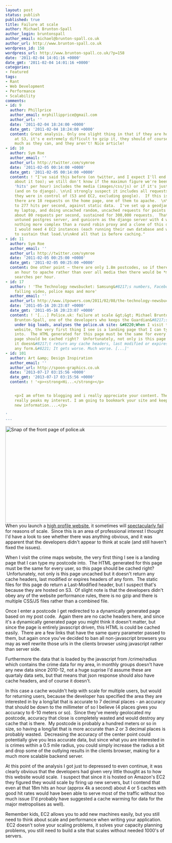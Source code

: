 ```yaml
---
layout: post
status: publish
published: true
title: Failure at scale
author: Michael Brunton-Spall
author_login: bruntonspall
author_email: michael@brunton-spall.co.uk
author_url: http://www.brunton-spall.co.uk
wordpress_id: 158
wordpress_url: http://www.brunton-spall.co.uk/?p=158
date: '2011-02-04 14:01:16 +0000'
date_gmt: '2011-02-04 14:01:16 +0000'
categories:
- Featured
tags:
- Rant
- Web Development
- Performance
- Scalability
comments:
- id: 9
  author: Phillprice
  author_email: mrphillipprice@gmail.com
  author_url: ''
  date: '2011-02-04 18:24:00 +0000'
  date_gmt: '2011-02-04 18:24:00 +0000'
  content: Great analysis. Only one slight thing in that if they are hosting stuff
    at S3, it's e extremely difficult to gzip it, they should of course be using as
    much as they can, and they aren't! Nice article!
- id: 10
  author: Sym Roe
  author_email: ''
  author_url: http://twitter.com/symroe
  date: '2011-02-05 00:14:00 +0000'
  date_gmt: '2011-02-05 00:14:00 +0000'
  content: ! "I've said this before (on twitter, and I expect I'll end up blogging
    about it too); we still don't know if the maximun figure we're been told (18m
    'hits' per hour) includes the media (images/css/js) or if it's just hit to apache
    (and on to django). \n\nI strongly suspect it includes all requests to the servers
    they were in control of (S3 and EC2, excluding google).  If this is the case,
    there are 18 requests on the home page, one of them to apache.  \n\nThat translates
    to 277 hits per second, against static data.  I've set up a geodjango site on
    my laptop, and doing uncached random, uncached requests for points I can process
    about 80 requests per second, sustained for 300,000 requests.  That is with an
    untuned postgres server, and gunicorn as the django server with 4 workers.\n\nWith
    nothing more complex than a round robin proxy and a clone of this deployment,
    I would need 4 EC2 instances (each running their own database and web server)
    to sustain that load.\n\nAnd all that is before caching."
- id: 11
  author: Sym Roe
  author_email: ''
  author_url: http://twitter.com/symroe
  date: '2011-02-05 00:25:00 +0000'
  date_gmt: '2011-02-05 00:25:00 +0000'
  content: One other point – there are only 1.8m postcodes, so if there were 18m hits
    an hour to apache rather than over all media then there would be *many* duplicate
    searches per hour.
- id: 17
  author: ! 'The Technology newsbucket: Samsung&#8217;s numbers, Facebook&#8217;s
    falling video, police maps and more'
  author_email: ''
  author_url: http://www.itpowers.com/2011/02/08/the-technology-newsbucket-samsungs-numbers-facebooks-falling-video-police-maps-and-more/
  date: '2011-05-16 20:23:07 +0000'
  date_gmt: '2011-05-16 20:23:07 +0000'
  content: ! '[...] Police.uk: failure at scale &gt;&gt; Michael Brunton-SpallMichael
    Brunton-Spall, one of the developers who keeps the Guardian&#8217;s site running
    under big loads, analyses the police.uk site: &#8220;When I visit the crime maps
    website, the very first thing I see is a landing page that I can type my postcode
    into.  The HTML generated for this page must be the same for every user, so this
    page should be cached right?  Unfortunately, not only is this page uncached but
    it doesn&#8217;t return any cache headers, last modified or expires headers of
    any form.&#8221; It gets worse. Much worse. [...]'
- id: 101
  author: Art &amp; Design Inspiration
  author_email: ''
  author_url: http://spoon-graphics.co.uk
  date: '2013-07-17 03:15:56 +0000'
  date_gmt: '2013-07-17 03:15:56 +0000'
  content: ! '<p><strong>Hi...</strong></p>


    <p>I am often to blogging and i really appreciate your content. The article has
    really peaks my interest. I am going to bookmark your site and keep checking for
    new information....</p>

'
---
```

<p><img class="alignnone size-full wp-image-159" title="Police.uk website" src="http://www.brunton-spall.co.uk/wp-content/uploads/2011/02/Dashboard-‹-Michael-Brunton-Spall-—-WordPress.png" alt="Snap of the front page of police.uk" width="588" height="302" /><br />
When you launch a <a href="http://www.police.uk" target="_blank">high profile website</a>, it sometimes will <a href="http://www.guardian.co.uk/uk/2011/feb/01/crime-map-website-crashes" target="_blank">spectacularly fail</a> for reasons of scale.  Since this is an area of professional interest I thought I'd have a look to see whether there was anything obvious, and it was apparent that the developers didn't appear to think at scale (and still haven't fixed the issues).</p>
<p>When I visit the crime maps website, the very first thing I see is a landing page that I can type my postcode into.  The HTML generated for this page must be the same for every user, so this page should be cached right?  Unfortunately, not only is this page uncached but it doesn't return any cache headers, last modified or expires headers of any form.  The static files for this page do return a Last-Modified header, but I suspect that's because they are hosted on S3.  Of slight note is that the developers didn't obey any of the website performance rules, there is no gzip and there is multiple CSS/JS files rather than a combined file.</p>
<p>Once I enter a postcode I get redirected to a dynamically generated page based on my post code.  Again there are no cache headers here, and since it's a dynamically generated page you might think it doesn't matter, but since the page is entirely javascript driven, this HTML is could be cached easily.  There are a few links that have the same query parameter passed to them, but again once you've decided to ban all non-javascript browsers you may as well rewrite those urls in the clients browser using javascript rather than server side.</p>
<p>Furthermore the data that is loaded by the javascript from /crime/radius which contains the crime data for my area, in monthly groups doesn't have any new data since 2010-12, not a huge suprise I'd assume these are quartaly data sets, but that means that json response should also have cache headers, and of course it doesn't.</p>
<p>In this case a cache wouldn't help with scale for multiple users, but would for returning users, because the developer has specified the area they are interested in by a long/lat that is accurate to 7 decimal places - an accuracy that should be down to the millimeter of so I believe (4 places gives you accuracy to 6-10 meters or so).  Since they've merely geolocated my postcode, accuracy that close is completely wasted and would destroy any cache that is there.  My postcode is probably a hundred meters or so in size, so having a long/lat that is more accurate than 2 or 3 decimal places is probably wasted.  Decreasing the accuracy of the center point could potentially give you less accurate data, but since what you are interested in is crimes within a 0.5 mile radius, you could simply increase the radius a bit and drop some of the outlying results in the clients browser, making for a much more scalable backend server.</p>
<p>At this point of the analysis I got just to depressed to even continue, it was clearly obvious that the developers had given very little thought as to how this website would scale.  I suspect that since it is hosted on Amazon's EC2 they figured they would scale by firing up new servers, but I contend that even at that 18m hits an hour (approx 4k a second) about 4 or 5 caches with good hit rates would have been able to serve most of the traffic without too much issue (I'd probably have suggested a cache warming for data for the major metropolises as well).</p>
<p>Remember kids, EC2 allows you to add new machines easily, but you still need to think about scale and performance when writing your application.  EC2 doesn't solve your scaling problems, it solves your capacity planning problems, you still need to build a site that scales without needed 1000's of servers.</p>
